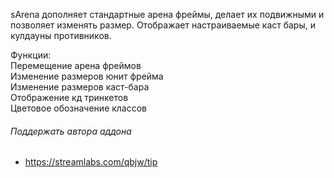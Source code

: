 sArena дополняет стандартные арена фреймы, делает их подвижными и позволяет изменять размер. Отображает настраиваемые каст бары, и кулдауны противников.

Функции:  
Перемещение арена фреймов  
Изменение размеров юнит фрейма  
Изменение размеров каст-бара  
Отображение кд тринкетов  
Цветовое обозначение классов

###### Поддержать автора аддона
* https://streamlabs.com/qbjw/tip